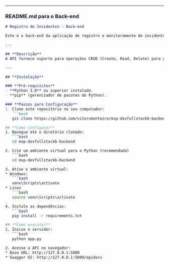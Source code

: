 
---

### **README.md para o Back-end**

```markdown
# Registro de Incidentes - Back-end

Este é o back-end da aplicação de registro e monitoramento de incidentes. A API foi desenvolvida em **Python** utilizando o framework **Flask**, com suporte a banco de dados **SQLite**.

---

## **Descrição**
A API fornece suporte para operações CRUD (Create, Read, Delete) para gerenciar incidentes. Também inclui suporte a documentação interativa via **Swagger**.

---

## **Instalação**

### **Pré-requisitos**
- **Python 3.8** ou superior instalado.
- **pip** (gerenciador de pacotes do Python).

### **Passos para Configuração**
1. Clone este repositório no seu computador:
   ```bash
   git clone https://github.com/vitorvmonteiro/mvp-devfullstackb-backend.git

## **Como configurar**
1. Navegue até o diretório clonado:
   ```bash
   cd mvp-devfullstackb-backend

2. Crie um ambiente virtual para o Python (recomendado)
   ```bash
   cd mvp-devfullstackb-backend

3. Ative o ambiente virtual:
* Windows:
   ```bash
   venv\Scripts\activate
* Linux
   ```bash
   source venv\Scripts\activate

4. Instale as dependências:
   ```bash
   pip install -r requirements.txt

## **Como executar**
1. Inicie o servidor:
   ```bash
   python app.py

2. Acesse a API no navegador:
* Base URL: http://127.0.0.1:5000
* Swagger UI: http://127.0.0.1:5000/apidocs
